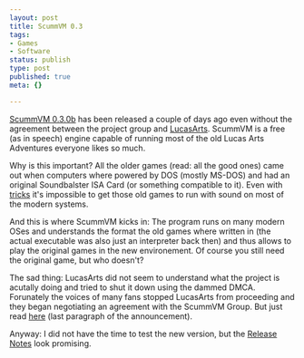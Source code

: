 ```yaml
---
layout: post
title: ScummVM 0.3
tags:
- Games
- Software
status: publish
type: post
published: true
meta: {}

---
```

<a href="http://scummvm.sourceforge.net/">ScummVM 0.3.0b</a> has been released a couple of days ago even without the agreement between the project group and <a href="http://www.lucasarts.com">LucasArts</a>. ScummVM is a free (as in speech) engine capable of running most of the old Lucas Arts Adventures everyone likes so much.

Why is this important? All the older games (read: all the good ones) came out when computers where powered by DOS (mostly MS-DOS) and had an original Soundbalster ISA Card (or something compatible to it). Even with <a href="http://ntvdm.cjb.net/">tricks</a> it's impossible to get those old games to run with sound on most of the modern systems.

And this is where ScummVM kicks in: The program runs on many modern OSes and understands the format the old games where written in (the actual executable was also just an interpreter back then) and thus allows to play the original games in the new environement. Of course you still need the original game, but who doesn't?

The sad thing: LucasArts did not seem to understand what the project is acutally doing and tried to shut it down using the dammed DMCA. Forunately the voices of many fans stopped LucasArts from proceeding and they began negotiating an agreement with the ScummVM Group. But just read <a href="http://scummvm.sourceforge.net/">here</a> (last paragraph of the announcement).

Anyway: I did not have the time to test the new version, but the <a href="http://sourceforge.net/project/shownotes.php?release_id=126358">Release Notes</a> look promising.
